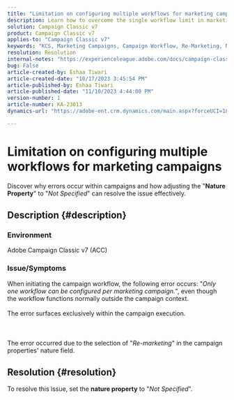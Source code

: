 ```yaml
---
title: "Limitation on configuring multiple workflows for marketing campaigns"
description: Learn how to overcome the single workflow limit in marketing campaigns.
solution: Campaign Classic v7
product: Campaign Classic v7
applies-to: "Campaign Classic v7"
keywords: "KCS, Marketing Campaigns, Campaign Workflow, Re-Marketing, Nature field, ACC, Adobe Campaign Classic, Troubleshooting"
resolution: Resolution
internal-notes: "https://experienceleague.adobe.com/docs/campaign-classic/using/orchestrating-campaigns/orchestrate-campaigns/marketing-campaign-templates.html?lang=en#general-configuration"
bug: False
article-created-by: Eshaa Tiwari
article-created-date: "10/17/2023 3:45:54 PM"
article-published-by: Eshaa Tiwari
article-published-date: "11/10/2023 4:44:00 PM"
version-number: 1
article-number: KA-23013
dynamics-url: "https://adobe-ent.crm.dynamics.com/main.aspx?forceUCI=1&pagetype=entityrecord&etn=knowledgearticle&id=b4942d3f-046d-ee11-8df0-6045bd006a22"

---
```

# Limitation on configuring multiple workflows for marketing campaigns


Discover why errors occur within campaigns and how adjusting the "<b>Nature Property</b>" to "*Not Specified*" can resolve the issue effectively.

## Description {#description}


### Environment

Adobe Campaign Classic v7 (ACC)

### Issue/Symptoms

When initiating the campaign workflow, the following error occurs: "*Only one workflow can be configured per marketing campaign.*", even though the workflow functions normally outside the campaign context.
<br><br>The error surfaces exclusively within the campaign execution.<br><br> <br><br>The error occurred due to the selection of "*Re-marketing*" in the campaign properties' nature field.<br>

## Resolution {#resolution}


To resolve this issue, set the <b>nature property</b> to "*Not Specified*".
